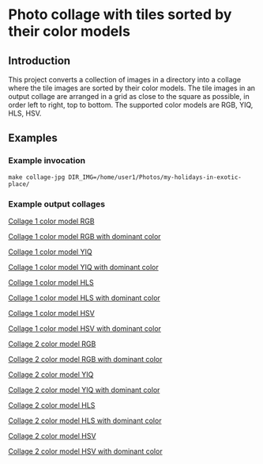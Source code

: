 Photo collage with tiles sorted by their color models
===============

Introduction
--------------

This project converts a collection of images in a directory into a collage where the tile images are sorted by their color models. The tile images in an output collage are arranged in a grid as close to the square as possible, in order left to right, top to bottom. The supported color models are RGB, YIQ, HLS, HSV.


Examples
---------------
### Example invocation
```
make collage-jpg DIR_IMG=/home/user1/Photos/my-holidays-in-exotic-place/
```

### Example output collages

[Collage 1 color model RGB](https://ow.cx/static/collage-berlin-rgb.jpg)

[Collage 1 color model RGB with dominant color](https://ow.cx/static/collage-berlin-rgb-dominant.jpg)

[Collage 1 color model YIQ](https://ow.cx/static/collage-berlin-yiq.jpg)

[Collage 1 color model YIQ with dominant color](https://ow.cx/static/collage-berlin-yiq-dominant.jpg)

[Collage 1 color model HLS](https://ow.cx/static/collage-berlin-hls.jpg)

[Collage 1 color model HLS with dominant color](https://ow.cx/static/collage-berlin-hls-dominant.jpg)

[Collage 1 color model HSV](https://ow.cx/static/collage-berlin-hsv.jpg)

[Collage 1 color model HSV with dominant color](https://ow.cx/static/collage-berlin-hsv-dominant.jpg)



[Collage 2 color model RGB](https://ow.cx/static/collage-siracusa-rgb.jpg)

[Collage 2 color model RGB with dominant color](https://ow.cx/static/collage-siracusa-rgb-dominant.jpg)

[Collage 2 color model YIQ](https://ow.cx/static/collage-siracusa-yiq.jpg)

[Collage 2 color model YIQ with dominant color](https://ow.cx/static/collage-siracusa-yiq-dominant.jpg)

[Collage 2 color model HLS](https://ow.cx/static/collage-siracusa-hls.jpg)

[Collage 2 color model HLS with dominant color](https://ow.cx/static/collage-siracusa-hls-dominant.jpg)

[Collage 2 color model HSV](https://ow.cx/static/collage-siracusa-hsv.jpg)

[Collage 2 color model HSV with dominant color](https://ow.cx/static/collage-siracusa-hsv-dominant.jpg)
